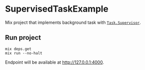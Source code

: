 # SupervisedTaskExample

Mix project that implements background task with [`Task.Supervisor`](https://hexdocs.pm/elixir/Task.Supervisor.html).

## Run project

```
mix deps.get
mix run --no-halt
```

Endpoint will be available at http://127.0.0.1:4000.
